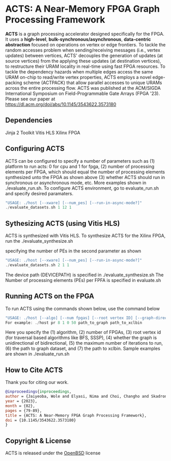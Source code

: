 # ACTS: A Near-Memory FPGA Graph Processing Framework

**ACTS** is a graph processing accelerator designed specifically for the FPGA. It uses a **high-level**, **bulk-synchronous/asynchronous**, **data-centric abstraction** focused on operations on vertex or edge frontiers. To tackle the random accesses problem when sending/receiving messages (i.e., vertex updates) between vertices, ACTS' decouples the generation of updates (at source vertices) from the applying these updates (at destination vertices), to restructure their URAM locality in real-time using fast FPGA resources. To tackle the dependency hazards when multiple edges access the same URAM on-chip to read/write vertex properties, ACTS employs a novel edge-packing scheme (ACTPACK) that allow parallel accesses to unique URAMs across the entire processing flow. ACTS was published at the ACM/SIGDA International Symposium on Field-Programmable Gate Arrays (FPGA '23). Please see our paper at https://dl.acm.org/doi/abs/10.1145/3543622.3573180 

## Dependencies
Jinja 2 Toolkit
Vitis HLS
Xilinx FPGA

## Configuring ACTS
ACTS can be configured to specify a number of parameters such as (1) platform to run acts: 0 for cpu and 1 for fpga, (2) number of processing elements per FPGA, which should equal the number of processing elements synthesized unto the FPGA as shown above (3) whether ACTS should run in synchronous or asynchronous mode, etc. More examples shown in ./evaluate_run.sh. To configure ACTS environment, go to evaluate_run.sh and specify desired paramaters. 

```cpp
"USAGE: ./host [--xware] [--num_pes] [--run-in-async-mode?]"
./evaluate_datasets.sh 1 12 1
```	

## Sythesizing ACTS (using Vitis HLS)
ACTS is synthesized with Vitis HLS. To synthesize ACTS for the Xilinx FPGA, run the ./evaluate_synthesize.sh

specifying the number of PEs in the second parameter as shown
```cpp
"USAGE: ./host [--xware] [--num_pes] [--run-in-async-mode?]"
./evaluate_datasets.sh 2 1 1
```

The device path (DEVICEPATH) is specified in ./evaluate_synthesize.sh
The Number of processing elements (PEs) per FPFA is specified in evaluate.sh	

## Running ACTS on the FPGA 
To run ACTS using the commands shown below, use the command below

```cpp
"USAGE: ./host [--algo] [--num fpgas] [--root vertex ID] [--graph-direction] [--number-of-iterations] [--path-to-graph] [--path-to-XCLBIN] "
For example: ./host pr 8 1 0 50 path_to_graph path_to_xclbin
```

Here you specify the (1) algorithm, (2) number of FPGAs, (3) root vertex id (for traversal based algorithms like BFS, SSSP), (4) whether the graph is unidirectional of bidirectional, (5) the maximum number of iterations to run, (6) the path to graph dataset, and (7) the path to xclbin. Sample examples are shown in ./evaluate_run.sh

## How to Cite ACTS
Thank you for citing our work.

```bibtex
@inproceedings{inproceedings,
author = {Jaiyeoba, Wole and Elyasi, Nima and Choi, Changho and Skadron, Kevin},
year = {2023},
month = {02},
pages = {79-89},
title = {ACTS: A Near-Memory FPGA Graph Processing Framework},
doi = {10.1145/3543622.3573180}
}
```

## Copyright & License
ACTS is released under the [OpenBSD](https://github.com/Wole308/acts-project/blob/main/LICENSE) license

